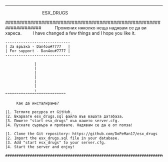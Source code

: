 ---------------------------------------------------------------------
                              ESX_DRUGS

#####################################################################
          Промених няколко неща надявам се да ви хареса.
        I have changed a few things and I hope you like it.
~~~~~~~~~~~~~~~~~~~~~~~~~~~~~~~~~~
-----------------------------
| За връзка - Dan4ou#7777   |
| For support - Dan4ou#7777 |
-----------------------------

             |
             |
             |
             |
             |
             |
             ↓
^^^^^^^^^^^^^^^^^^^^^^^^^^^

     Как да инсталираме?

|1. Теглите ресурса от GitHub.
|2. Вкарвате esx_drugs.sql файла във вашата датабаза.
|3. Пишете "start esx_drugs" във вашето server.cfg.
|4. Пускате сървъра и пробвате. Надявам се да е от полза!

|1. Clone the Git repository: https://github.com/DoPeMan17/esx_drugs
|2. Import the esx_drugs.sql file in your database.
|3. Add "start esx_drugs" to your server.cfg.
|4. Start the server and enjoy!

###############################################################################
